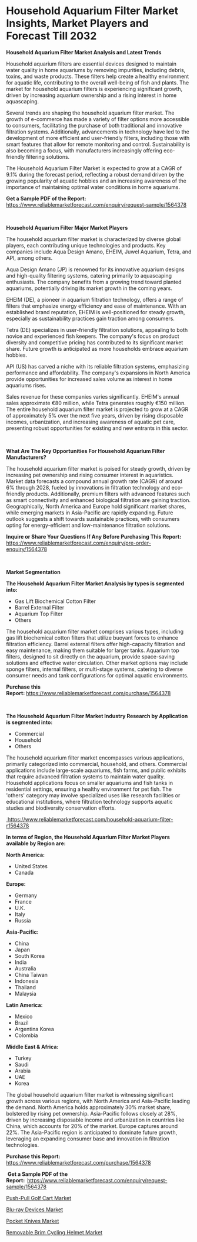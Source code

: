 <p><h1>Household Aquarium Filter Market Insights, Market Players and Forecast Till 2032</h1></p><p><strong>Household Aquarium Filter Market Analysis and Latest Trends</strong></p>
<p><p>Household aquarium filters are essential devices designed to maintain water quality in home aquariums by removing impurities, including debris, toxins, and waste products. These filters help create a healthy environment for aquatic life, contributing to the overall well-being of fish and plants. The market for household aquarium filters is experiencing significant growth, driven by increasing aquarium ownership and a rising interest in home aquascaping.</p><p>Several trends are shaping the household aquarium filter market. The growth of e-commerce has made a variety of filter options more accessible to consumers, facilitating the purchase of both traditional and innovative filtration systems. Additionally, advancements in technology have led to the development of more efficient and user-friendly filters, including those with smart features that allow for remote monitoring and control. Sustainability is also becoming a focus, with manufacturers increasingly offering eco-friendly filtering solutions.</p><p>The Household Aquarium Filter Market is expected to grow at a CAGR of 9.1% during the forecast period, reflecting a robust demand driven by the growing popularity of aquatic hobbies and an increasing awareness of the importance of maintaining optimal water conditions in home aquariums.</p></p>
<p><strong>Get a Sample PDF of the Report:&nbsp;</strong> <a href="https://www.reliablemarketforecast.com/enquiry/request-sample/1564378?utm_campaign=1833&utm_medium=2&utm_source=Github&utm_content=ia&utm_term=05042025&utm_id=household-aquarium-filter">https://www.reliablemarketforecast.com/enquiry/request-sample/1564378</a></p>
<p>&nbsp;</p>
<p><strong>Household Aquarium Filter Major Market Players</strong></p>
<p><p>The household aquarium filter market is characterized by diverse global players, each contributing unique technologies and products. Key companies include Aqua Design Amano, EHEIM, Juwel Aquarium, Tetra, and API, among others.</p><p>Aqua Design Amano (JP) is renowned for its innovative aquarium designs and high-quality filtering systems, catering primarily to aquascaping enthusiasts. The company benefits from a growing trend toward planted aquariums, potentially driving its market growth in the coming years.</p><p>EHEIM (DE), a pioneer in aquarium filtration technology, offers a range of filters that emphasize energy efficiency and ease of maintenance. With an established brand reputation, EHEIM is well-positioned for steady growth, especially as sustainability practices gain traction among consumers.</p><p>Tetra (DE) specializes in user-friendly filtration solutions, appealing to both novice and experienced fish keepers. The company's focus on product diversity and competitive pricing has contributed to its significant market share. Future growth is anticipated as more households embrace aquarium hobbies.</p><p>API (US) has carved a niche with its reliable filtration systems, emphasizing performance and affordability. The company's expansions in North America provide opportunities for increased sales volume as interest in home aquariums rises.</p><p>Sales revenue for these companies varies significantly. EHEIM's annual sales approximate €80 million, while Tetra generates roughly €150 million. The entire household aquarium filter market is projected to grow at a CAGR of approximately 5% over the next five years, driven by rising disposable incomes, urbanization, and increasing awareness of aquatic pet care, presenting robust opportunities for existing and new entrants in this sector.</p></p>
<p>&nbsp;</p>
<p><strong>What Are The Key Opportunities For Household Aquarium Filter Manufacturers?</strong></p>
<p><p>The household aquarium filter market is poised for steady growth, driven by increasing pet ownership and rising consumer interest in aquaristics. Market data forecasts a compound annual growth rate (CAGR) of around 6% through 2028, fueled by innovations in filtration technology and eco-friendly products. Additionally, premium filters with advanced features such as smart connectivity and enhanced biological filtration are gaining traction. Geographically, North America and Europe hold significant market shares, while emerging markets in Asia-Pacific are rapidly expanding. Future outlook suggests a shift towards sustainable practices, with consumers opting for energy-efficient and low-maintenance filtration solutions.</p></p>
<p><strong>Inquire or Share Your Questions If Any Before Purchasing This Report:</strong> <a href="https://www.reliablemarketforecast.com/enquiry/pre-order-enquiry/1564378?utm_campaign=1833&utm_medium=2&utm_source=Github&utm_content=ia&utm_term=05042025&utm_id=household-aquarium-filter">https://www.reliablemarketforecast.com/enquiry/pre-order-enquiry/1564378</a></p>
<p>&nbsp;</p>
<p><strong>Market Segmentation</strong></p>
<p><strong>The Household Aquarium Filter Market Analysis by types is segmented into:</strong></p>
<p><ul><li>Gas Lift Biochemical Cotton Filter</li><li>Barrel External Filter</li><li>Aquarium Top Filter</li><li>Others</li></ul></p>
<p><p>The household aquarium filter market comprises various types, including gas lift biochemical cotton filters that utilize buoyant forces to enhance filtration efficiency. Barrel external filters offer high-capacity filtration and easy maintenance, making them suitable for larger tanks. Aquarium top filters, designed to sit directly on the aquarium, provide space-saving solutions and effective water circulation. Other market options may include sponge filters, internal filters, or multi-stage systems, catering to diverse consumer needs and tank configurations for optimal aquatic environments.</p></p>
<p><strong>Purchase this Report:&nbsp;</strong><a href="https://www.reliablemarketforecast.com/purchase/1564378?utm_campaign=1833&utm_medium=2&utm_source=Github&utm_content=ia&utm_term=05042025&utm_id=household-aquarium-filter">https://www.reliablemarketforecast.com/purchase/1564378</a></p>
<p>&nbsp;</p>
<p><strong>The Household Aquarium Filter Market Industry Research by Application is segmented into:</strong></p>
<p><ul><li>Commercial</li><li>Household</li><li>Others</li></ul></p>
<p><p>The household aquarium filter market encompasses various applications, primarily categorized into commercial, household, and others. Commercial applications include large-scale aquariums, fish farms, and public exhibits that require advanced filtration systems to maintain water quality. Household applications focus on smaller aquariums and fish tanks in residential settings, ensuring a healthy environment for pet fish. The 'others' category may involve specialized uses like research facilities or educational institutions, where filtration technology supports aquatic studies and biodiversity conservation efforts.</p></p>
<p><a href="https://www.reliablemarketforecast.com/household-aquarium-filter-r1564378?utm_campaign=1833&utm_medium=2&utm_source=Github&utm_content=ia&utm_term=05042025&utm_id=household-aquarium-filter">&nbsp;https://www.reliablemarketforecast.com/household-aquarium-filter-r1564378</a></p>
<p><strong>In terms of Region, the Household Aquarium Filter Market Players available by Region are:</strong></p>
<p>
    <p> <strong> North America: </strong>
        <ul>
            <li>United States</li>
            <li>Canada</li>
        </ul>
        </p> 
    <p> <strong> Europe: </strong>
        <ul>
            <li>Germany</li>
            <li>France</li>
            <li>U.K.</li>
            <li>Italy</li>
            <li>Russia</li>
        </ul>
        </p> 
    <p> <strong> Asia-Pacific: </strong>
        <ul>
            <li>China</li>
            <li>Japan</li>
            <li>South Korea</li>
            <li>India</li>
            <li>Australia</li>
            <li>China Taiwan</li>
            <li>Indonesia</li>
            <li>Thailand</li>
            <li>Malaysia</li>
        </ul>
        </p> 
    <p> <strong> Latin America: </strong>
        <ul>
            <li>Mexico</li>
            <li>Brazil</li>
            <li>Argentina Korea</li>
            <li>Colombia</li>
        </ul>
        </p> 
    <p> <strong> Middle East & Africa: </strong>
        <ul>
            <li>Turkey</li>
            <li>Saudi</li>
            <li>Arabia</li>
            <li>UAE</li>
            <li>Korea</li>
        </ul>
    </p>
    </p>
<p><p>The global household aquarium filter market is witnessing significant growth across various regions, with North America and Asia-Pacific leading the demand. North America holds approximately 30% market share, bolstered by rising pet ownership. Asia-Pacific follows closely at 28%, driven by increasing disposable income and urbanization in countries like China, which accounts for 20% of the market. Europe captures around 22%. The Asia-Pacific region is anticipated to dominate future growth, leveraging an expanding consumer base and innovation in filtration technologies.</p></p>
<p><strong>Purchase this Report: </strong><a href="https://www.reliablemarketforecast.com/purchase/1564378?utm_campaign=1833&utm_medium=2&utm_source=Github&utm_content=ia&utm_term=05042025&utm_id=household-aquarium-filter">https://www.reliablemarketforecast.com/purchase/1564378</a></p>
<p>&nbsp;<strong>Get a Sample PDF of the Report:&nbsp;&nbsp;</strong><a href="https://www.reliablemarketforecast.com/enquiry/request-sample/1564378?utm_campaign=1833&utm_medium=2&utm_source=Github&utm_content=ia&utm_term=05042025&utm_id=household-aquarium-filter">https://www.reliablemarketforecast.com/enquiry/request-sample/1564378</a></p>
<p><strong></strong></p>
<p><p><a href="https://github.com/zeraikulkawb/Market-Research-Report-List-1/blob/main/push-pull-golf-cart-market.md?utm_campaign=1833&utm_medium=2&utm_source=Github&utm_content=ia&utm_term=05042025&utm_id=household-aquarium-filter">Push-Pull Golf Cart Market</a></p><p><a href="https://github.com/rullihipes6h/Market-Research-Report-List-1/blob/main/blu-ray-devices-market.md?utm_campaign=1833&utm_medium=2&utm_source=Github&utm_content=ia&utm_term=05042025&utm_id=household-aquarium-filter">Blu-ray Devices Market</a></p><p><a href="https://github.com/dandatesha7q/Market-Research-Report-List-1/blob/main/pocket-knives-market.md?utm_campaign=1833&utm_medium=2&utm_source=Github&utm_content=ia&utm_term=05042025&utm_id=household-aquarium-filter">Pocket Knives Market</a></p><p><a href="https://github.com/juniordelafrance/Market-Research-Report-List-5/blob/main/removable-brim-cycling-helmet-market.md?utm_campaign=1833&utm_medium=2&utm_source=Github&utm_content=ia&utm_term=05042025&utm_id=household-aquarium-filter">Removable Brim Cycling Helmet Market</a></p></p>